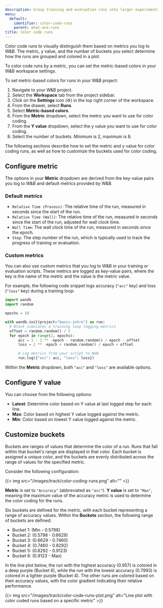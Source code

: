 ```yaml
---
description: Group training and evaluation runs into larger experiments
menu:
  default:
    identifier: color-code-runs
    parent: what-are-runs
title: Color code runs
---
```


Color code runs to visually distinguish them based on metrics you log to W&B. The metric, y value, and the number of buckets you select determine how the runs are grouped and colored in a plot. 

<!-- This is useful for quickly identifying runs that meet certain criteria, such as the latest, highest, or lowest values of a metric. -->

To color code runs by a metric, you can set the metric-based colors in your W&B workspace settings.

To set metric-based colors for runs in your W&B project:

1. Navigate to your W&B project.
2. Select the **Workspace** tab from the project sidebar.
3. Click on the **Settings** icon (⚙️) in the top right corner of the workspace.
4. From the drawer, select **Runs**.
5. Select **Metric-based colors**.
6. From the **Metric** dropdown, select the metric you want to use for color coding.
7. From the **Y value** dropdown, select the y value you want to use for color coding.
8. Select the number of buckets. Minimum is 2, maximum is 8.

The following sections describe how to set the metric and y value for color coding runs, as well as how to customize the buckets used for color coding.

## Configure metric

The options in your **Metric** dropdown are derived from the key-value pairs you log to W&B and default metrics provided by W&B.

### Default metrics

* `Relative Time (Process)`: The relative time of the run, measured in seconds since the start of the run.
* `Relative Time (Wall)`: The relative time of the run, measured in seconds since the start of the run, adjusted for wall clock time.
* `Wall Time`: The wall clock time of the run, measured in seconds since the epoch.
* `Step`: The step number of the run, which is typically used to track the progress of training or evaluation.

### Custom metrics

You can also use custom metrics that you log to W&B in your training or evaluation scripts. These metrics are logged as key-value pairs, where the key is the name of the metric and the value is the metric value.

For example, the following code snippet logs accuracy (`"acc"` key) and loss (`"loss"` key) during a training loop:

```python
import wandb
import random

epochs = 10

with wandb.init(project="basic-intro") as run:
  # Block simulates a training loop logging metrics
  offset = random.random() / 5
  for epoch in range(2, epochs):
      acc = 1 - 2 ** -epoch - random.random() / epoch - offset
      loss = 2 ** -epoch + random.random() / epoch + offset

      # Log metrics from your script to W&B
      run.log({"acc": acc, "loss": loss})
```

Within the **Metric** dropdown, both `"acc"` and `"loss"` are available options.

## Configure Y value

You can choose from the following options:

- **Latest**: Determine color based on Y value at last logged step for each line.
- **Max**: Color based on highest Y value logged against the metric.
- **Min**: Color based on lowest Y value logged against the metric.

## Customize buckets

Buckets are ranges of values that determine the color of a run. Runs that fall within that bucket's range are displayed in that color. Each bucket is assigned a unique color, and the buckets are evenly distributed across the range of values for the specified metric.

Consider the following configuration:

{{< img src="/images/track/color-coding-runs.png" alt="" >}}

**Metric** is set to `"Accuracy"` (abbreviated as `"acc"`). **Y value** is set to `"Max"`, meaning the maximum value of the accuracy metric is used to determine the color coding for the runs. 

Six buckets are defined for the metric, with each bucket representing a range of accuracy values. Within the **Buckets** section, the following range of buckets are defined:

- Bucket 1: (Min - 0.5798)
- Bucket 2: (0.5798 - 0.6629)
- Bucket 3: (0.6629 - 0.7460)
- Bucket 4: (0.7460 - 0.8292)
- Bucket 5: (0.8292 - 0.9123)
- Bucket 6: (0.9123 - Max)

In the line plot below, the run with the highest accuracy (0.957) is colored in a deep purple (Bucket 6), while the run with the lowest accuracy (0.7993) is colored in a lighter purple (Bucket 4). The other runs are colored based on their accuracy values, with the color gradient indicating their relative performance. 

{{< img src="/images/track/color-code-runs-plot.png" alt="Line plot with color coded runs based on a specific metric" >}}